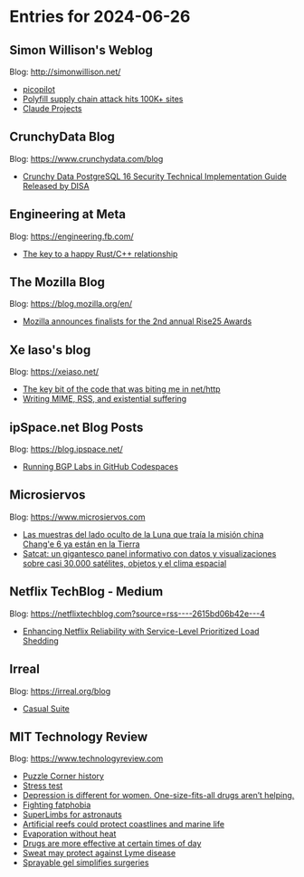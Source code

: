 # Entries for 2024-06-26
## Simon Willison's Weblog 
Blog: http://simonwillison.net/ 

- [picopilot](https://simonwillison.net/2024/Jun/26/picopilot/#atom-everything)
- [Polyfill supply chain attack hits 100K+ sites](https://simonwillison.net/2024/Jun/25/polyfill-supply-chain-attack/#atom-everything)
- [Claude Projects](https://simonwillison.net/2024/Jun/25/claude-projects/#atom-everything)
## CrunchyData Blog 
Blog: https://www.crunchydata.com/blog 

- [ Crunchy Data PostgreSQL 16 Security Technical Implementation Guide Released by DISA ](https://www.crunchydata.com/blog/crunchy-data-postgresql-16-security-technical-implementation-guide-released-by-disa)
## Engineering at Meta 
Blog: https://engineering.fb.com/ 

- [The key to a happy Rust/C++ relationship](https://engineering.fb.com/2024/06/25/developer-tools/the-key-to-a-happy-rust-c-relationship/)
## The Mozilla Blog 
Blog: https://blog.mozilla.org/en/ 

- [Mozilla announces finalists for the 2nd annual Rise25 Awards](https://blog.mozilla.org/en/mozilla/mozilla-announces-finalists-for-the-2nd-annual-rise25-awards/)
## Xe Iaso's blog 
Blog: https://xeiaso.net/ 

- [The key bit of the code that was biting me in net/http](https://xeiaso.net/videos/2024/how-mime-parsing-works/)
- [Writing MIME, RSS, and existential suffering](https://xeiaso.net/vods/2024/mime-rss/)
## ipSpace.net Blog Posts 
Blog: https://blog.ipspace.net/ 

- [Running BGP Labs in GitHub Codespaces](https://blog.ipspace.net/2024/06/bgp-labs-github-codespaces.html?utm_source=atom_feed)
## Microsiervos 
Blog: https://www.microsiervos.com 

- [Las muestras del lado oculto de la Luna que traía la misión china Chang'e 6 ya están en la Tierra](https://www.microsiervos.com/archivo/ciencia/muestras-luna-change-6-ya-en-tierra.html)
- [Satcat: un gigantesco panel informativo con datos y visualizaciones sobre casi 30.000 satélites, objetos y el clima espacial](https://www.microsiervos.com/archivo/espacio/satcat-panel-informativo-datos-visualizaciones-satelites-objetos-espaciales-clima-espacial.html)
## Netflix TechBlog - Medium 
Blog: https://netflixtechblog.com?source=rss----2615bd06b42e---4 

- [Enhancing Netflix Reliability with Service-Level Prioritized Load Shedding](https://netflixtechblog.com/enhancing-netflix-reliability-with-service-level-prioritized-load-shedding-e735e6ce8f7d?source=rss----2615bd06b42e---4)
## Irreal 
Blog: https://irreal.org/blog 

- [Casual Suite](https://irreal.org/blog/?p=12265)
## MIT Technology Review 
Blog: https://www.technologyreview.com 

- [Puzzle Corner history](https://www.technologyreview.com/2024/06/26/1094310/puzzle-corner-history/)
- [Stress test](https://www.technologyreview.com/2024/06/25/1093072/stress-test-2/)
- [Depression is different for women. One-size-fits-all drugs aren’t helping.](https://www.technologyreview.com/2024/06/25/1093080/depression-is-different-for-women-one-size-fits-all-drugs-arent-helping/)
- [Fighting fatphobia](https://www.technologyreview.com/2024/06/25/1093084/fighting-fatphobia/)
- [SuperLimbs for astronauts](https://www.technologyreview.com/2024/06/25/1093090/superlimbs-for-astronauts/)
- [Artificial reefs could protect coastlines and marine life](https://www.technologyreview.com/2024/06/25/1093093/artificial-reefs-could-protect-coastlines-and-marine-life/)
- [Evaporation without heat](https://www.technologyreview.com/2024/06/25/1093096/evaporation-without-heat/)
- [Drugs are more effective at certain times of day](https://www.technologyreview.com/2024/06/25/1093099/drugs-are-more-effective-at-certain-times-of-day/)
- [Sweat may protect against Lyme disease](https://www.technologyreview.com/2024/06/25/1093102/sweat-may-protect-against-lyme-disease/)
- [Sprayable gel simplifies surgeries](https://www.technologyreview.com/2024/06/25/1093105/sprayable-gel-simplifies-surgeries/)
